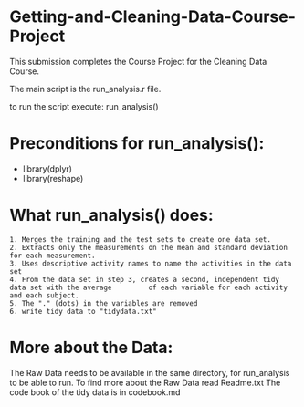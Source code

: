 # Getting-and-Cleaning-Data-Course-Project
This submission completes the Course Project for the Cleaning Data Course.

The main script is the run_analysis.r file.

to run the script execute: run_analysis()

# Preconditions for run_analysis():
- library(dplyr)
- library(reshape)

# What run_analysis() does:
    1. Merges the training and the test sets to create one data set.
    2. Extracts only the measurements on the mean and standard deviation for each measurement. 
    3. Uses descriptive activity names to name the activities in the data set
    4. From the data set in step 3, creates a second, independent tidy data set with the average         of each variable for each activity and each subject.
    5. The "." (dots) in the variables are removed
    6. write tidy data to "tidydata.txt"
    
# More about the Data:
The Raw Data needs to be available in the same directory, for run_analysis to be able to run.
To find more about the Raw Data read Readme.txt
The code book of the tidy data is in codebook.md